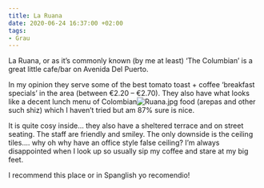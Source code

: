 ```yaml
---
title: La Ruana
date: 2020-06-24 16:37:00 +02:00
tags:
- Grau
---
```


La Ruana, or as it’s commonly known (by me at least) ‘The Columbian’ is a great little cafe/bar on Avenida Del Puerto.

In my opinion they serve some of the best tomato toast + coffee ‘breakfast specials’ in the area (between €2.20 – €2.70). They also have what looks like a decent lunch menu of Colombian![Ruana.jpg](/uploads/Ruana.jpg) food (arepas and other such shiz) which I haven’t tried but am 87% sure is nice.

It is quite cosy inside… they also have a sheltered terrace and on street seating. The staff are friendly and smiley. The only downside is the ceiling tiles…. why oh why have an office style false ceiling? I’m always disappointed when I look up so usually sip my coffee and stare at my big feet.

I recommend this place or in Spanglish yo recomendio!